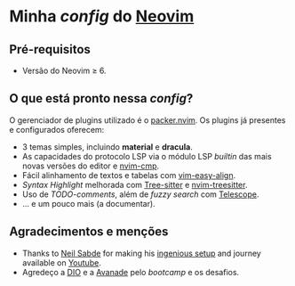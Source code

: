 # Minha *config* do [Neovim](https://github.com/neovim/neovim) 

## Pré-requisitos

- Versão do Neovim ≥ 6.

## O que está pronto nessa *config*?

O gerenciador de plugins utilizado é o [packer.nvim](https://github.com/wbthomason/packer.nvim). Os plugins já presentes e configurados oferecem:

- 3 temas simples, incluindo **material** e **dracula**.
- As capacidades do protocolo LSP via o módulo LSP *builtin* das mais novas versões do editor e [nvim-cmp](https://github.com/hrsh7th/nvim-cmp/).
- Fácil alinhamento de textos e tabelas com [vim-easy-align](https://github.com/junegunn/vim-easy-align).
- *Syntax Highlight* melhorada com [Tree-sitter](https://github.com/tree-sitter/tree-sitter) e [nvim-treesitter](https://github.com/nvim-treesitter/nvim-treesitter).
- Uso de *TODO-comments*, além de *fuzzy search* com [Telescope](https://github.com/nvim-telescope/telescope.nvim).
- ... e um pouco mais (a documentar).

## Agradecimentos e menções

- Thanks to [Neil Sabde](https://github.com/hackorum) for making his [ingenious setup](https://github.com/hackorum/nfs) and journey available on [Youtube](https://youtube.com/playlist?list=PLPDVgSbOnt7LXQ8DTzu37UwCpA0elyD0V).
- Agredeço a [DIO](https://www.dio.me/sign-in) e a [Avanade](https://www.avanade.com/pt-br) pelo *bootcamp* e os desafios.


